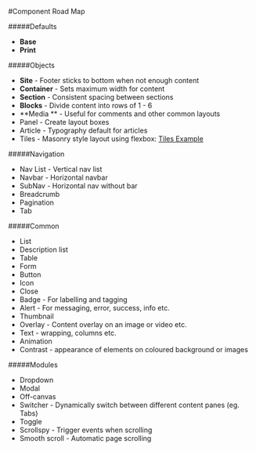 #Component Road Map

#####Defaults
* **Base**
* **Print**

#####Objects
* **Site** - Footer sticks to bottom when not enough content
* **Container** - Sets maximum width for content
* **Section** - Consistent spacing between sections
* **Blocks** - Divide content into rows of 1 - 6
* **Media ** - Useful for comments and other common layouts
* Panel - Create layout boxes
* Article - Typography default for articles
* Tiles - Masonry style layout using flexbox: [Tiles Example](http://bulma.io/documentation/grid/tiles/)

#####Navigation
* Nav List - Vertical nav list
* Navbar - Horizontal navbar
* SubNav - Horizontal nav without bar
* Breadcrumb
* Pagination
* Tab

#####Common
* List
* Description list
* Table
* Form
* Button
* Icon
* Close
* Badge - For labelling and tagging
* Alert - For messaging, error, success, info etc.
* Thumbnail
* Overlay - Content overlay on an image or video etc.
* Text - wrapping, columns etc.
* Animation
* Contrast - appearance of elements on coloured background or images

#####Modules
* Dropdown
* Modal
* Off-canvas
* Switcher - Dynamically switch between different content panes (eg. Tabs)
* Toggle
* Scrollspy - Trigger events when scrolling
* Smooth scroll - Automatic page scrolling












